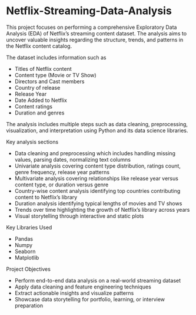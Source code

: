 # Netflix-Streaming-Data-Analysis

This project focuses on performing a comprehensive Exploratory Data Analysis (EDA) of Netflix’s streaming content dataset. The analysis aims to uncover valuable insights regarding the structure, trends, and patterns in the Netflix content catalog.

The dataset includes information such as

* Titles of Netflix content
* Content type (Movie or TV Show)
* Directors and Cast members
* Country of release
* Release Year
* Date Added to Netflix
* Content ratings
* Duration and genres

The analysis includes multiple steps such as data cleaning, preprocessing, visualization, and interpretation using Python and its data science libraries.

Key analysis sections

* Data cleaning and preprocessing which includes handling missing values, parsing dates, normalizing text columns
* Univariate analysis covering content type distribution, ratings count, genre frequency, release year patterns
* Multivariate analysis covering relationships like release year versus content type, or duration versus genre
* Country-wise content analysis identifying top countries contributing content to Netflix’s library
* Duration analysis identifying typical lengths of movies and TV shows
* Trends over time highlighting the growth of Netflix’s library across years
* Visual storytelling through interactive and static plots

Key Libraries Used

* Pandas
* Numpy
* Seaborn
* Matplotlib


Project Objectives

* Perform end-to-end data analysis on a real-world streaming dataset
* Apply data cleaning and feature engineering techniques
* Extract actionable insights and visualize patterns
* Showcase data storytelling for portfolio, learning, or interview preparation



